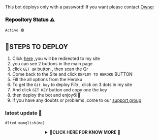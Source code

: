 ###
This bot deploys only with a password! If you want please contact [Owner](https://api.whatsapp.com/send/?phone=918129624395&text=Hai,i%20am%20from%20you%20git%20page%F0%9F%93%8C&app_absent=0)

### 𝐑𝐞𝐩𝐨𝐬𝐢𝐭𝐨𝐫𝐲 𝐒𝐭𝐚𝐭𝐮𝐬 ⚠️
```
𝙰𝚌𝚝𝚒𝚟𝚎 🟢
```

 ## 📌STEPS TO DEPLOY

1. Click [here](https://nexusnw.yolasite.com/) ,you will be redirected to my site
2. you can see 2 buttons in the main page 
3. click ```GET QR```  button , then scan the Qr
4. Come back to the Site and click ```DEPLOY TO HEROKU``` BUTTON
5. Fill the all options from the Heroku
6. To get the ```Git key``` to deploy *Filo* , click on 3 dots in my site 
7. And click ```GET KEY``` button and copy one the key
8. then deploy the bot and enjoy😗🎉
9. if you have any doubts or problems ,come to our [support group](https://chat.whatsapp.com/CXlsz4RBESFIcQR8gENkQj)


### latest update 📌
```
dlted manglish(me) 
```

<div align="center">  
<details>
    <summary>📌<b>CLICK HERE FOR KNOW MORE 🎉</b></summary>

<div align="center">
  
## [![Typing SVG](https://readme-typing-svg.herokuapp.com?font=Times&color=F7001E&size=25&lines=➪𝐅𝐢𝐥𝐨+𝐕2+❦︎;𝚠𝚒𝚝𝚑+𝚕𝚘𝚝𝚜+𝚘𝚏+𝚏𝚎𝚊𝚝𝚞𝚛𝚎𝚜;𝚖𝚊𝚍𝚎+𝚋𝚢+𝚗𝚎𝚡𝚞𝚜𝚗𝚠)](https://bit.ly/3lC8I7t)


<div align="center">
  <img border-radius: 15px src="https://i.imgur.com/DpKhOvr.jpg" width="200" height="200"/>

<a href="#"><img title="ᠻ𝓲ꪶꪮV2" src="https://img.shields.io/badge/𝙵𝙸𝙻𝙾𝚅2✌︎-green?colorA=%23ff0000&colorB=%23017e40&style=for-the-badge"></a>


<a href="https://github.com/tearffpc"><img title="Author" src="https://img.shields.io/badge/Author✍︎-Tearffpc-/filo?color=f7df1e&style=for-the-badge&logo=whatsapp"></a>
</p>
</div>

![Profile Views](https://hits.seeyoufarm.com/api/count/incr/badge.svg?url=https://github.com/nexusNw/filov2&title=Profile%20Views)

<p align="center">
  <a href="https://github.com/tearffpc/filov2">
    <img src="https://img.shields.io/github/repo-size/tearffpc/filov2?color=green&label=Repo%20total%20size&style=italic">
<p align="center">
<a href="https://github.com/tearffpc/followers"><img title="Followers" src="https://img.shields.io/github/followers/tearffpc?color=red&style=flat-circle"></a>
<a href="https://github.com/tearffpc/filo/stargazers/"><img title="Stars" src="https://img.shields.io/github/stars/tearffpc/filov2?color=red&style=flat-square"></a>
<a href="https://github.com/nexusNw/filo/network/members"><img title="Forks" src="https://img.shields.io/github/forks/tearffpc/filov2?color=red&style=flat-square"></a>
<a href="https://github.com/tearffpc/filo/watchers"><img title="Watching" src="https://img.shields.io/github/watchers/tearffpc/filov2?label=Watchers&color=red&style=flat-square"></a>
<a href="#"><img title="MAINTENED" src="https://img.shields.io/badge/UNMAINTENED-NO-blue.svg"</a>
</p>



ᴥ︎︎︎ᴥ︎︎︎ᴥ︎︎︎ᴥ︎︎︎ᴥ︎︎︎ᴥ︎︎︎ᴥ︎︎︎ᴥ︎︎︎ᴥ︎︎︎ᴥ︎︎︎ᴥ︎︎︎ᴥ︎︎︎ᴥ︎︎︎ᴥ︎︎︎ᴥ︎︎︎ᴥ︎︎︎ᴥ︎︎︎ᴥ︎︎︎ᴥ︎︎︎ᴥ︎︎︎ᴥ︎︎︎ᴥ︎︎︎☟︎︎︎ᴥ︎︎︎ᴥ︎︎︎ᴥ︎︎︎ᴥ︎︎︎ᴥ︎︎︎ᴥ︎︎︎ᴥ︎︎︎ᴥ︎︎︎ᴥ︎︎︎ᴥ︎︎︎ᴥ︎︎︎ᴥ︎︎︎ᴥ︎︎︎ᴥ︎︎︎ᴥ︎︎︎ᴥ︎︎︎ᴥ︎︎︎ᴥ︎︎︎ᴥ︎︎︎ᴥ︎︎︎ᴥ︎︎︎ᴥ︎︎︎

<h4 align="center">➪Connect with me☜︎︎︎
<p align="center">
  <a href="https://wa.me/919562881715"><img src="https://img.shields.io/badge/WhatsApp-25D366?style=for-the-badge&logo=whatsapp&logoColor=white" />
  <a href="https://t.me/tearser"><img src="https://img.shields.io/badge/Telegram-%230088cc.svg?&style=for-the-badge&logo=telegram&logoColor=white" /> <br>
  <a href="https://github.com/tearffpc"><img src="https://img.shields.io/badge/-GitHub-black?style=flat-square&logo=github" /> 
  <a href="https://gist.github.com/nexusNw/79986a7d03c3b8ead589b3056c8f5ef4" target="blank"><img align="center" src="https://cdn.jsdelivr.net/npm/simple-icons@3.0.1/icons/twitter.svg" alt="xxirfanx" height="30" width="40" /></a>
  <a href="https://youtube.com/channel/UCqoUjPvDdb0kjXNYdvPPpHQ" target="blank"><img align="center" src="https://cdn.jsdelivr.net/npm/simple-icons@3.0.1/icons/youtube.svg" alt="irfan yt ff" height="30" width="40" /></a>
  <a href="https://gist.github.com/nexusNw/37fe028c2e1f329c133675a690d03869" target="blank"><img align="center" src="https://cdn.jsdelivr.net/npm/simple-icons@3.0.1/icons/hackerrank.svg" alt="hackerking" height="30" width="40" /></a>
</p>
  




✈︎✈︎✈︎✈︎✈︎✈︎✈︎✈︎✈︎✈︎✈︎✈︎✈︎✈︎𖨆✈︎✈︎✈︎✈︎✈︎✈︎✈︎✈︎✈︎✈︎✈︎✈︎✈︎✈︎✈︎✈︎✈︎✈︎
 
       
  ## Warning ⚠️

```
Due to usage of Filo; Your WhatsApp account may be banned.
This is an open source project, you are responsible for everything you do. 
Absolutely, Filo developer do not accept responsibility.
By establishing the Filo, you are deemed to have accepted these responsibilities.

Your account may be banned for the following reasons:
- Using .ban command for more than one user.
```

## മുന്നറിയിപ്പ് ✅️

```
Filo കാരണം; നിങ്ങളുടെ WhatsApp അക്കൗണ്ട് നിരോധിച്ചേക്കാം.
(Ban ആവാൻ ഉള്ള കാരണം ചുവടെ കൊടുത്തിട്ടുണ്ട്, വായിച്ചു നോക്കിയിട്ട് Filoye ഉപയോഗിക്കുക!)
ഇതൊരു ഓപ്പൺ സോഴ്‌സ് പ്രോജക്റ്റാണ്, നിങ്ങൾ ചെയ്യുന്ന എല്ലാത്തിനും നിങ്ങൾ തന്നെയാണ്
ഉത്തരവാദികൾ 👍തീർച്ചയായും,  Filoye നിർമിച്ചയാൾ ഉത്തരവാദിത്തം ഏറ്റെടുക്കുന്നില്ല
Botine നിങ്ങളുടെ WhatsApp അക്കൗണ്ടുമായിട്ട് connect ചെയ്താൽ
നിങ്ങൾ ഈ ഉത്തരവാദിത്തങ്ങൾ സ്വീകരിച്ചതായി കണക്കാക്കപ്പെടുന്നു.

ഇനിപ്പറയുന്ന കാരണങ്ങളാൽ നിങ്ങളുടെ അക്കൗണ്ട് നിരോധിച്ചേക്കാം:
- ഒന്നിലധികം whatsapp യൂസേഴ്സിനെ .ban കമാൻഡ് ഉപയോഗിച്ചു ഗ്രൂപുകളിൽ Remove ആക്കിയാൽ
Spot ban കിട്ടും 
```

  
  ⚠︎⚠︎⚠︎⚠︎⚠︎⚠︎⚠︎⚠︎⚠︎⚠︎⚠︎⚠︎⚠︎⚠︎⚠︎⚠︎⚠︎⚠︎⚠︎⚠︎⚠︎⚠︎⚠︎⚠︎⚠︎⚠︎⚠︎⚠︎⚠︎⚠︎⚠︎⚠︎
  
  
   <div align="center">
    
 ## Developers
  <div align="center">
    
  [![tearffpc](https://github.com/tearffpc.png?size=100)](https://github.com/nexusNw) 
❌
[tearffpc☕︎](https://github.com/nexusNw) 
(*Author, Base, Bug Fixes, Modules*)
 


♲︎︎︎♲︎︎︎♲︎︎︎♲︎︎︎♲︎︎︎♲︎︎︎♲︎︎︎♲︎︎︎♲︎︎︎♲︎︎︎♲︎︎︎♲︎︎︎♲︎︎︎♲︎︎︎♲︎︎︎♲︎︎︎♲︎︎︎♲︎︎︎♲︎︎︎♲︎︎︎♲︎︎︎♲︎︎︎♲︎︎︎♲︎︎︎♲︎︎︎♲︎︎︎♲︎︎︎♲︎︎︎♲︎︎︎♲︎︎︎♲︎︎︎♲︎︎︎♲︎︎︎♲︎︎︎♲︎︎︎♲︎︎︎♲︎︎︎♲︎︎︎♲︎︎︎♲︎︎︎♲︎︎︎♲︎︎︎♲︎︎︎♲︎︎︎♲︎︎︎♲︎︎︎♲︎︎︎♲︎︎︎♲︎︎︎♲︎︎︎♲︎︎︎♲︎︎︎♲︎︎︎♲︎︎︎♲︎︎︎




```
Answer a few frequently asked questions;
### Can you read my messages?
This project is open source so all the codes are clear. Neither less nor more; you can look what you want. **We absolutely do not have access to your accounts.**

### What about our security?
If you are concerned about security, you can install it on your own computer. If you think someone else has captured your data, simply click on **Whatsapp> Three Dots> Whatsapp Web> Logout** from all sessions button.

### Is it paid?
**Of course not.** It will never happen. But you can donate to us. You can reach me via [Telegram](https://t.me/fusuf) .
```






## License
This project is protected by `GNU General Public Licence v3.0` license.

### Disclaimer
`WhatsApp` name, its variations and the logo are registered trademarks of Facebook. We have nothing to do with the registered trademark


    
